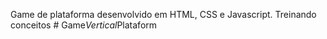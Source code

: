 Game de plataforma desenvolvido em HTML, CSS e Javascript.
Treinando conceitos
#   G a m e _ V e r t i c a l _ P l a t a f o r m  
 